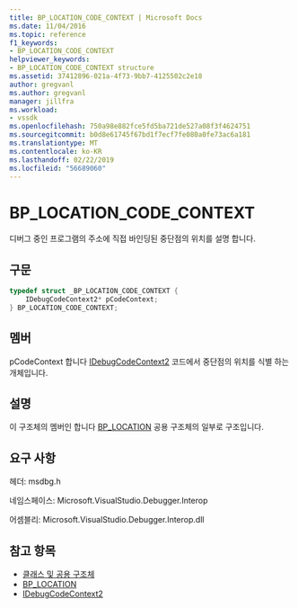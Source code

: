```yaml
---
title: BP_LOCATION_CODE_CONTEXT | Microsoft Docs
ms.date: 11/04/2016
ms.topic: reference
f1_keywords:
- BP_LOCATION_CODE_CONTEXT
helpviewer_keywords:
- BP_LOCATION_CODE_CONTEXT structure
ms.assetid: 37412896-021a-4f73-9bb7-4125502c2e18
author: gregvanl
ms.author: gregvanl
manager: jillfra
ms.workload:
- vssdk
ms.openlocfilehash: 750a98e882fce5fd5ba721de527a08f3f4624751
ms.sourcegitcommit: b0d8e61745f67bd1f7ecf7fe080a0fe73ac6a181
ms.translationtype: MT
ms.contentlocale: ko-KR
ms.lasthandoff: 02/22/2019
ms.locfileid: "56689060"
---
```

# <a name="bplocationcodecontext"></a>BP_LOCATION_CODE_CONTEXT
디버그 중인 프로그램의 주소에 직접 바인딩된 중단점의 위치를 설명 합니다.

## <a name="syntax"></a>구문

```cpp
typedef struct _BP_LOCATION_CODE_CONTEXT {
    IDebugCodeContext2* pCodeContext;
} BP_LOCATION_CODE_CONTEXT;
```

## <a name="members"></a>멤버
pCodeContext 합니다 [IDebugCodeContext2](../../../extensibility/debugger/reference/idebugcodecontext2.md) 코드에서 중단점의 위치를 식별 하는 개체입니다.

## <a name="remarks"></a>설명
이 구조체의 멤버인 합니다 [BP_LOCATION](../../../extensibility/debugger/reference/bp-location.md) 공용 구조체의 일부로 구조입니다.

## <a name="requirements"></a>요구 사항
헤더: msdbg.h

네임스페이스: Microsoft.VisualStudio.Debugger.Interop

어셈블리: Microsoft.VisualStudio.Debugger.Interop.dll

## <a name="see-also"></a>참고 항목
- [클래스 및 공용 구조체](../../../extensibility/debugger/reference/structures-and-unions.md)
- [BP_LOCATION](../../../extensibility/debugger/reference/bp-location.md)
- [IDebugCodeContext2](../../../extensibility/debugger/reference/idebugcodecontext2.md)
